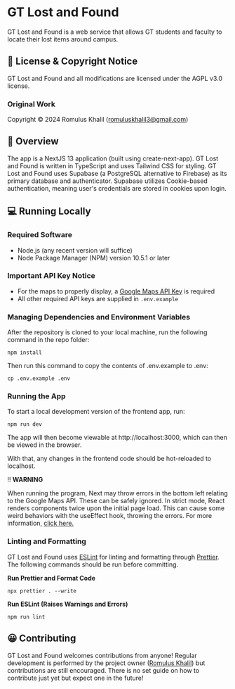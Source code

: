 # GT Lost and Found

GT Lost and Found is a web service that allows GT students and faculty to locate their lost items around campus.

## 📃 License & Copyright Notice

GT Lost and Found and all modifications are licensed under the AGPL v3.0 license.

### Original Work

Copyright © 2024 Romulus Khalil (romuluskhalil3@gmail.com)

## 🚀 Overview

The app is a NextJS 13 application (built using create-next-app). GT Lost and Found is written in TypeScript and uses Tailwind CSS for styling. GT Lost and Found uses Supabase (a PostgreSQL alternative to Firebase) as its primary database and authenticator. Supabase utilizes Cookie-based authentication, meaning user's credentials are stored in cookies upon login.

## 💻 Running Locally

### Required Software

- Node.js (any recent version will suffice)
- Node Package Manager (NPM) version 10.5.1 or later

### Important API Key Notice

- For the maps to properly display, a [Google Maps API Key](https://developers.google.com/maps/documentation/embed/get-api-key) is required
- All other required API keys are supplied in `.env.example`

### Managing Dependencies and Environment Variables

After the repository is cloned to your local machine, run the following command in the repo folder:

```
npm install
```

Then run this command to copy the contents of .env.example to .env:

```
cp .env.example .env
```

### Running the App

To start a local development version of the frontend app, run:

```
npm run dev
```

The app will then become viewable at http://localhost:3000, which can then be viewed in the browser.

With that, any changes in the frontend code should be hot-reloaded to localhost.

‼️ **WARNING**

When running the program, Next may throw errors in the bottom left relating to the Google Maps API. These can be safely ignored. In strict mode, React renders components twice upon the initial page load. This can cause some weird behaviors with the useEffect hook, throwing the errors. For more information, [click here.](https://react.dev/reference/react/StrictMode)

### Linting and Formatting

GT Lost and Found uses [ESLint](https://eslint.org/) for linting and formatting through [Prettier](https://prettier.io/). The following commands should be run before committing.

**Run Prettier and Format Code**
```
npx prettier . --write
```

**Run ESLint (Raises Warnings and Errors)**
```
npm run lint
```

## 😀 Contributing

GT Lost and Found welcomes contributions from anyone! Regular development is performed by the project owner ([Romulus Khalil](https://www.linkedin.com/in/romulus-khalil/)) but contributions are still encouraged. There is no set guide on how to contribute just yet but expect one in the future!
